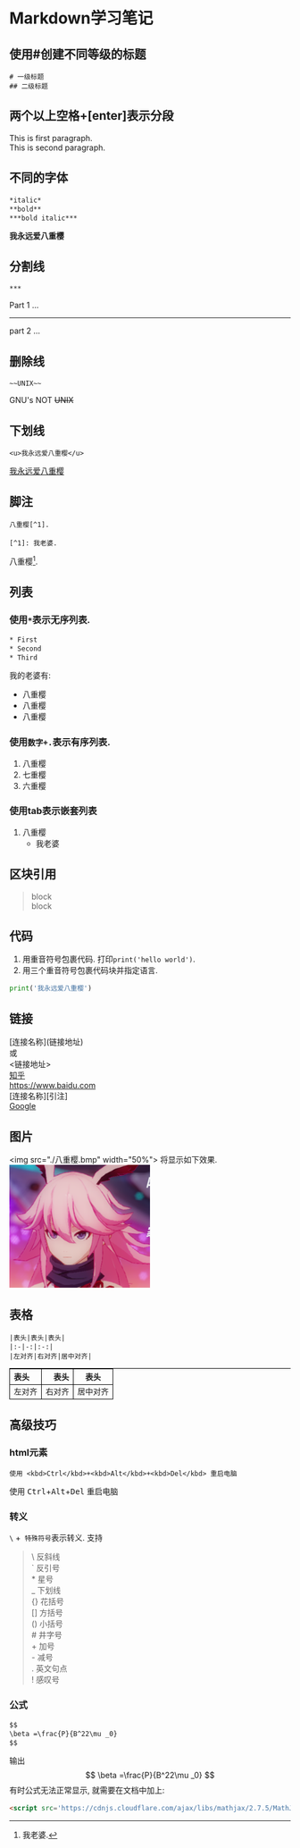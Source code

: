 <script src='https://cdnjs.cloudflare.com/ajax/libs/mathjax/2.7.5/MathJax.js?config=TeX-MML-AM_CHTML' async></script>
<style>
  table{
    border-left:1px solid #000000;border-top:1px solid #000000;
    width: 100%;
    word-wrap:break-word; word-break:break-all;
  }
  table th{
  text-align:center;
  }
  table th,td{
    border-right:1px solid #000000;border-bottom:1px solid #000000;
  }
</style>

# Markdown学习笔记
##  使用#创建不同等级的标题
```
# 一级标题
## 二级标题
```
## 两个以上空格+[enter]表示分段
This is first paragraph.  
This is second paragraph.  
## 不同的字体
```
*italic*
**bold**
***bold italic***
```
**我永远爱八重樱**

## 分割线
```
***
```
Part 1 ...
***
part 2 ...
## 删除线
```
~~UNIX~~
```
GNU's NOT ~~UNIX~~
## 下划线
```
<u>我永远爱八重樱</u>
```
<u>我永远爱八重樱</u>

## 脚注
```
八重樱[^1].

[^1]: 我老婆.
```
八重樱[^1].

[^1]: 我老婆.

## 列表
### 使用`*`表示无序列表.
```
* First
* Second
* Third
```

我的老婆有:
* 八重樱
* 八重樱
* 八重樱  


### 使用`数字+.`表示有序列表.
1. 八重樱
2. 七重樱
3. 六重樱  


### 使用tab表示嵌套列表
1. 八重樱
	* 我老婆  


## 区块引用
> block  
> block  

## 代码
1. 用重音符号包裹代码.
打印`print('hello world')`.
2. 用三个重音符号包裹代码块并指定语言.
```python
print('我永远爱八重樱')
```

## 链接
\[连接名称](链接地址)  
或  
\<链接地址>  
[知乎](https://www.zhihu.com)  
<https://www.baidu.com>  
\[连接名称][引注]  
[Google][Google]  

[Google]: https://www.google.com	"可以输入标题"

## 图片
\<img src="./八重樱.bmp" width="50%">
将显示如下效果.
<img src="./八重樱.bmp" width="50%">

## 表格
```
|表头|表头|表头|
|:-|-:|:-:|
|左对齐|右对齐|居中对齐|
```

| 表头   |   表头 |   表头   |
| :----- | -----: | :------: |
| 左对齐 | 右对齐 | 居中对齐 |

## 高级技巧
### html元素
```
使用 <kbd>Ctrl</kbd>+<kbd>Alt</kbd>+<kbd>Del</kbd> 重启电脑
```
使用 <kbd>Ctrl</kbd>+<kbd>Alt</kbd>+<kbd>Del</kbd> 重启电脑
### 转义
`\` +` 特殊符号`表示转义.
支持
>\   反斜线  
\`   反引号  
\*   星号  
_   下划线  
{}  花括号  
[]  方括号  
()  小括号  
\#   井字号  
\+   加号  
\-   减号  
\.   英文句点  
\!   感叹号  

### 公式
```
$$
\beta =\frac{P}{B^22\mu _0}
$$
```
输出
$$
\beta =\frac{P}{B^22\mu _0}
$$
有时公式无法正常显示, 就需要在文档中加上:
```html
<script src='https://cdnjs.cloudflare.com/ajax/libs/mathjax/2.7.5/MathJax.js?config=TeX-MML-AM_CHTML' async></script>
```

